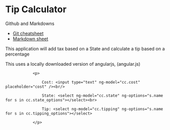 # Tip Calculator

Github and Markdowns

* [Git cheatsheet](https://www.git-tower.com/blog/git-cheat-sheet/)
* [Markdown sheet](https://github.com/adam-p/markdown-here/wiki/Markdown-Cheatsheet)

This application will add tax based on a State and calculate a tip based on a percentage

This uses a locally downloaded version of angularjs, (angular.js)


 

```
            <p>

                Cost: <input type="text" ng-model="cc.cost" placeholder="cost" /><br/>

                State: <select ng-model="cc.state" ng-options="s.name for s in cc.state_options"></select><br>
                
                Tip: <select ng-model="cc.tipping" ng-options="s.name for s in cc.tipping_options"></select>

            </p>
```